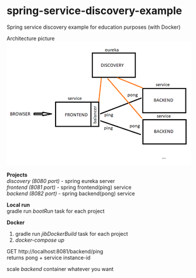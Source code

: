 # spring-service-discovery-example
Spring service discovery example for education purposes (with Docker)

Architecture picture   
![img.png](schema.png)

**Projects**  
_discovery (8080 port)_ - spring eureka server  
_frontend (8081 port)_ - spring frontend(ping) service  
_backend (8082 port)_ - spring backend(pong) service

**Local run**  
gradle run _bootRun_ task for each project  

**Docker**  
1. gradle run _jibDockerBuild_ task for each project  
2. _docker-compose up_  

GET http://localhost:8081/backend/ping  
returns pong + service instance-id

scale _backend_ container whatever you want